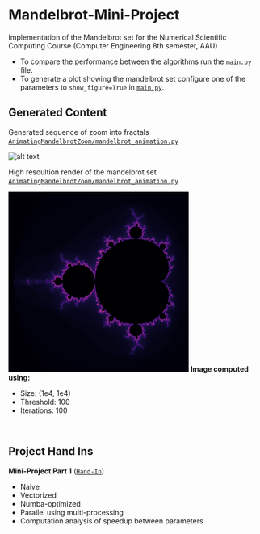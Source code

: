 # Mandelbrot-Mini-Project
Implementation of the Mandelbrot set for the Numerical Scientific Computing Course (Computer Engineering 8th semester, AAU)

- To compare the performance between the algorithms run the [``main.py``](main.py) file.
- To generate a plot showing the mandelbrot set configure one of the parameters to ``show_figure=True`` in [``main.py``](main.py).


## Generated Content
Generated sequence of zoom into fractals [``AnimatingMandelbrotZoom/mandelbrot_animation.py``](AnimatingMandelbrotZoom/mandelbrot_animation.py)

![alt text](animated_zoom_export.gif)


High resoultion render of the mandelbrot set [``AnimatingMandelbrotZoom/mandelbrot_animation.py``](AnimatingMandelbrotZoom/mandelbrot_animation.py)


![alt text](MandelbrotOutput.png)
**Image computed using:**
- Size: (1e4, 1e4)
- Threshold: 100
- Iterations: 100
</br>

## Project Hand Ins
**Mini-Project Part 1** ([``Hand-In``](Part%201%20-%20Algorithms%20with%20performance%20analysis/Mini%20Project%20Report%20Part%201.pdf))</br>
- Naive
- Vectorized
- Numba-optimized
- Parallel using multi-processing
- Computation analysis of speedup between parameters</br>
</br>
